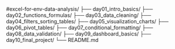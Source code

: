 #excel-for-env-data-analysis/
├── day01_intro_basics/
├── day02_functions_formulas/
├── day03_data_cleaning/
├── day04_filters_sorting_tables/
├── day05_visualization_charts/
├── day06_pivot_tables/
├── day07_conditional_formatting/
├── day08_data_validation/
├── day09_dashboard_basics/
├── day10_final_project/
└── README.md
